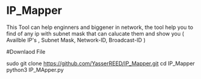 # IP_Mapper
This Tool can help enginners and biggener in network, the tool help you to find of any ip with subnet mask that can calucate them and show you ( Availble IP's , Subnet Mask, Network-ID, Broadcast-ID )


#Downlaod File

sudo git clone https://github.com/YasserREED/IP_Mapper.git
cd IP_Mapper
python3 IP_MApper.py
